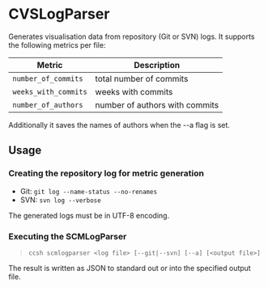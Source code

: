 # CVSLogParser

Generates visualisation data from repository (Git or SVN) logs. It supports the following metrics per file:

| Metric               | Description |
| ---                  | --- |
| `number_of_commits`  | total number of commits |
| `weeks_with_commits` | weeks with commits |
| `number_of_authors`  | number of authors with commits |

Additionally it saves the names of authors when the --a flag is set.

## Usage

### Creating the repository log for metric generation  

* Git:   `git log --name-status --no-renames`
* SVN:   `svn log --verbose`

The generated logs must be in UTF-8 encoding.

### Executing the SCMLogParser

> `ccsh scmlogparser <log file> [--git|--svn] [--a] [<output file>]`

The result is written as JSON to standard out or into the specified output file.
